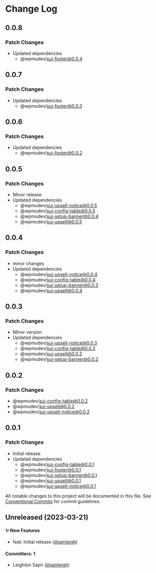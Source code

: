 # Change Log

## 0.0.8

### Patch Changes

- Updated dependencies
  - @wpmudev/sui-footer@0.0.4

## 0.0.7

### Patch Changes

- Updated dependencies
  - @wpmudev/sui-footer@0.0.3

## 0.0.6

### Patch Changes

- Updated dependencies
  - @wpmudev/sui-footer@0.0.2

## 0.0.5

### Patch Changes

- Minor release
- Updated dependencies
  - @wpmudev/sui-upsell-notice@0.0.5
  - @wpmudev/sui-config-table@0.0.5
  - @wpmudev/sui-setup-banner@0.0.4
  - @wpmudev/sui-upsell@0.0.5

## 0.0.4

### Patch Changes

- minor changes
- Updated dependencies
  - @wpmudev/sui-upsell-notice@0.0.4
  - @wpmudev/sui-config-table@0.0.4
  - @wpmudev/sui-setup-banner@0.0.3
  - @wpmudev/sui-upsell@0.0.4

## 0.0.3

### Patch Changes

- Minor version
- Updated dependencies
  - @wpmudev/sui-upsell-notice@0.0.3
  - @wpmudev/sui-config-table@0.0.3
  - @wpmudev/sui-upsell@0.0.3
  - @wpmudev/sui-setup-banner@0.0.2

## 0.0.2

### Patch Changes

- @wpmudev/sui-config-table@0.0.2
- @wpmudev/sui-upsell@0.0.2
- @wpmudev/sui-upsell-notice@0.0.2

## 0.0.1

### Patch Changes

- Initial release
- Updated dependencies
  - @wpmudev/sui-config-table@0.0.1
  - @wpmudev/sui-footer@0.0.1
  - @wpmudev/sui-setup-banner@0.0.1
  - @wpmudev/sui-upsell@0.0.1
  - @wpmudev/sui-upsell-notice@0.0.1

All notable changes to this project will be documented in this file. See
[Conventional Commits](https://conventionalcommits.org/) for commit guidelines.

## Unreleased (2023-03-21)

#### ✨ New Features

- feat: Initial release ([@iamleigh](https://github.com/iamleigh))

#### Committers: 1

- Leighton Sapir ([@iamleigh](https://github.com/iamleigh))
